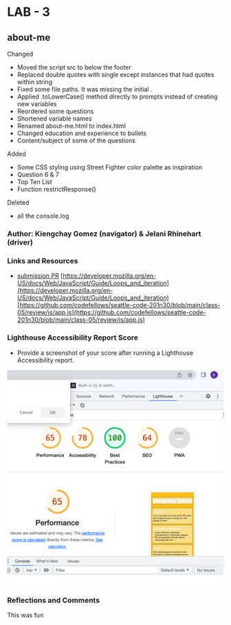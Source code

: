 # LAB - 3

## about-me

Changed 
- Moved the script src to below the footer
- Replaced double quotes with single except instances that had quotes within string
- Fixed some file paths. It was missing the initial .
- Applied .toLowerCase() method directly to prompts instead of creating new variables
- Reordered some questions
- Shortened variable names
- Renamed about-me.html to index.html
- Changed education and experience to bullets
- Content/subject of some of the questions

Added 
- Some CSS styling using Street Fighter color palette as inspiration
- Question 6 & 7
- Top Ten List
- Function restrictResponse()

Deleted
- all the console.log

### Author: Kiengchay Gomez (navigator) & Jelani Rhinehart (driver)

### Links and Resources

* [submission PR](http://xyz.com)
[https://developer.mozilla.org/en-US/docs/Web/JavaScript/Guide/Loops_and_iteration](https://developer.mozilla.org/en-US/docs/Web/JavaScript/Guide/Loops_and_iteration)
[https://github.com/codefellows/seattle-code-201n30/blob/main/class-05/review/js/app.js](https://github.com/codefellows/seattle-code-201n30/blob/main/class-05/review/js/app.js)

### Lighthouse Accessibility Report Score

* Provide a screenshot of your score after running a Lighthouse Accessibility report.

![Lighthouse Report Score](./img/Screenshot%202023-02-19%20at%2012.20.51%20AM.png)

### Reflections and Comments

This was fun